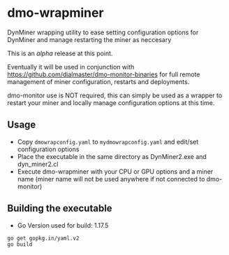 # dmo-wrapminer
DynMiner wrapping utility to ease setting configuration options for DynMiner and manage restarting the miner as neccesary

This is an *alpha* release at this point.

Eventually it will be used in conjunction with https://github.com/dialmaster/dmo-monitor-binaries for full remote management of miner configuration,
restarts and deployments.

dmo-monitor use is NOT required, this can simply be used as a wrapper to restart your miner and locally manage configuration options at this time.

## Usage
* Copy `dmowrapconfig.yaml` to `mydmowrapconfig.yaml` and edit/set configuration options
* Place the executable in the same directory as DynMiner2.exe and dyn_miner2.cl
* Execute dmo-wrapminer with your CPU or GPU options and a miner name (miner name will not be used anywhere if not connected to dmo-monitor)

## Building the executable
* Go Version used for build: 1.17.5

```
go get gopkg.in/yaml.v2
go build
```

